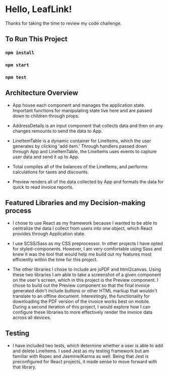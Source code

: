 # Hello, LeafLink!

Thanks for taking the time to review my code challenge.

## To Run This Project

### `npm install`
### `npm start`

### `npm test`


## Architecture Overview

* App house each component and manages the application state. Important functions for manipulating state live here and are passed down to children through props.

* AddressDetails is an input component that collects data and then on any changes remounts to send the data to App.

* LineItemTable is a dynamic container for LineItems, which the user generates by clicking 'add item.' Through handlers passed down through App and LineItemTable, the LineItems uses events to capture user data and send it up to App.

* Total compiles all of the balances of the LineItems, and performs calculations for taxes and discounts.

* Preview renders all of the data collected by App and formats the data for quick to read invoice reports.

## Featured Libraries and my Decision-making process

* I chose to use React as my framework because I wanted to be able to centralize the data I collect from users into one object, which React provides through Application state.

* I use SCSS/Sass as my CSS preprocessor. In other projects I have opted for styled-components. However, I am very comfortable using Sass and knew it was the tool that would help me build out my features most efficiently within the time for this project.

* The other libraries I chose to include are jsPDF and html2canvas. Using these two libraries I am able to take a screenshot of a given component on the user's screen, which in this project is the Preview component. I chose to build out the Preview component so that the final invoice generated didn't include buttons or other HTML markup that wouldn't translate to an offline document. Interestingly, the functionality for downloading the PDF version of the invoice works best on mobile. During a second iteration of this project, I would explore how I can configure these libraries to more effectively render the invoice data across all devices.


## Testing

* I have included two tests, which determine whether a user is able to add and delete LineItems. I used Jest as my testing framework but am familiar with Rspec and Jasmine/Karma as well. Being that Jest is preconfigured for React projects, it made sense to move forward with that library.
